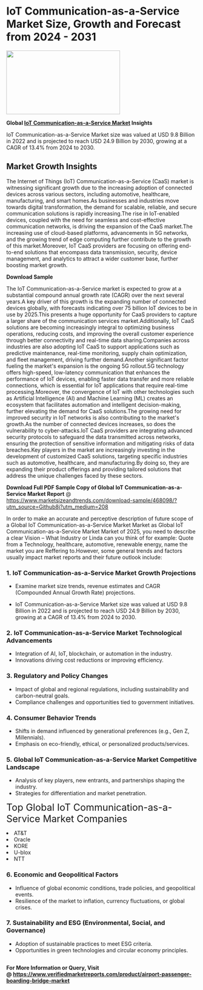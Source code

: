 <H1>IoT Communication-as-a-Service Market Size, Growth and Forecast from 2024 - 2031</H1><img class="aligncenter size-medium wp-image-584254" src="https://thirdeyenews.in/wp-content/uploads/2024/09/Global-Market-Research-300x168.jpeg" alt="" width="300" height="168" /><p><strong>Global&nbsp;<a href="https://www.marketsizeandtrends.com/download-sample/468098/?utm_source=Github8j?utm_medium=208">IoT Communication-as-a-Service Market</a> Insights</strong></p><p>IoT Communication-as-a-Service Market size was valued at USD 9.8 Billion in 2022 and is projected to reach USD 24.9 Billion by 2030, growing at a CAGR of 13.4% from 2024 to 2030.</p><p><h2>Market Growth Insights</h2> <p>The Internet of Things (IoT) Communication-as-a-Service (CaaS) market is witnessing significant growth due to the increasing adoption of connected devices across various sectors, including automotive, healthcare, manufacturing, and smart homes.As businesses and industries move towards digital transformation, the demand for scalable, reliable, and secure communication solutions is rapidly increasing.The rise in IoT-enabled devices, coupled with the need for seamless and cost-effective communication networks, is driving the expansion of the CaaS market.The increasing use of cloud-based platforms, advancements in 5G networks, and the growing trend of edge computing further contribute to the growth of this market.Moreover, IoT CaaS providers are focusing on offering end-to-end solutions that encompass data transmission, security, device management, and analytics to attract a wider customer base, further boosting market growth.</p> <p><strong>Download Sample</strong></p> <p>The IoT Communication-as-a-Service market is expected to grow at a substantial compound annual growth rate (CAGR) over the next several years.A key driver of this growth is the expanding number of connected devices globally, with forecasts indicating over 75 billion IoT devices to be in use by 2025.This presents a huge opportunity for CaaS providers to capture a larger share of the communication services market.Additionally, IoT CaaS solutions are becoming increasingly integral to optimizing business operations, reducing costs, and improving the overall customer experience through better connectivity and real-time data sharing.Companies across industries are also adopting IoT CaaS to support applications such as predictive maintenance, real-time monitoring, supply chain optimization, and fleet management, driving further demand.Another significant factor fueling the market's expansion is the ongoing 5G rollout.5G technology offers high-speed, low-latency communication that enhances the performance of IoT devices, enabling faster data transfer and more reliable connections, which is essential for IoT applications that require real-time processing.Moreover, the convergence of IoT with other technologies such as Artificial Intelligence (AI) and Machine Learning (ML) creates an ecosystem that facilitates automation and intelligent decision-making, further elevating the demand for CaaS solutions.The growing need for improved security in IoT networks is also contributing to the market's growth.As the number of connected devices increases, so does the vulnerability to cyber-attacks.IoT CaaS providers are integrating advanced security protocols to safeguard the data transmitted across networks, ensuring the protection of sensitive information and mitigating risks of data breaches.Key players in the market are increasingly investing in the development of customized CaaS solutions, targeting specific industries such as automotive, healthcare, and manufacturing.By doing so, they are expanding their product offerings and providing tailored solutions that address the unique challenges faced by these sectors.<p><span class=""><strong>Download Full PDF Sample Copy of Global IoT Communication-as-a-Service Market Report</strong> @ <a href="https://www.marketsizeandtrends.com/download-sample/468098/?utm_source=Github8j?utm_medium=208" target="_blank">https://www.marketsizeandtrends.com/download-sample/468098/?utm_source=Github8j?utm_medium=208</a></span></p><p>In order to make an accurate and perceptive description of future scope of a Global&nbsp;IoT Communication-as-a-Service Market Market as Global&nbsp;IoT Communication-as-a-Service Market Market of 2025, you need to describe a clear Vision &ndash; What Industry or Linda can you think of for example: Quote from a Technology, healthcare, automotive, renewable energy, name the market you are Reffering to.However, some general trends and factors usually impact market reports and their future outlook include:</p><h3>1.&nbsp;<strong>IoT Communication-as-a-Service Market Growth Projections</strong></h3><ul><li>Examine market size trends, revenue estimates and CAGR (Compounded Annual Growth Rate) projections.</li><li><p>IoT Communication-as-a-Service Market size was valued at USD 9.8 Billion in 2022 and is projected to reach USD 24.9 Billion by 2030, growing at a CAGR of 13.4% from 2024 to 2030.</p></li></ul><h3>2.&nbsp;<strong>IoT Communication-as-a-Service Market Technological Advancements</strong></h3><ul><li>Integration of AI, IoT, blockchain, or automation in the industry.</li><li>Innovations driving cost reductions or improving efficiency.</li></ul><h3>3.&nbsp;<strong>Regulatory and Policy Changes</strong></h3><ul><li>Impact of global and regional regulations, including sustainability and carbon-neutral goals.</li><li>Compliance challenges and opportunities tied to government initiatives.</li></ul><h3>4.&nbsp;<strong>Consumer Behavior Trends</strong></h3><ul><li>Shifts in demand influenced by generational preferences (e.g., Gen Z, Millennials).</li><li>Emphasis on eco-friendly, ethical, or personalized products/services.</li></ul><h3>5.&nbsp;<strong>Global IoT Communication-as-a-Service Market Competitive Landscape</strong></h3><ul><li>Analysis of key players, new entrants, and partnerships shaping the industry.</li><li>Strategies for differentiation and market penetration.</li></ul><p data-pm-slice="1 1 []"><span style="color: inherit; font-family: inherit; font-size: 25px;">Top Global IoT Communication-as-a-Service Market Companies</span></p><div class="" data-test-id=""><p><li>AT&T</li><li> Oracle</li><li> KORE</li><li> U-blox</li><li> NTT</li></p></div><h3>6.&nbsp;<strong>Economic and Geopolitical Factors</strong></h3><ul><li>Influence of global economic conditions, trade policies, and geopolitical events.</li><li>Resilience of the market to inflation, currency fluctuations, or global crises.</li></ul><h3>7.&nbsp;<strong>Sustainability and ESG (Environmental, Social, and Governance)</strong></h3><ul><li>Adoption of sustainable practices to meet ESG criteria.</li><li>Opportunities in green technologies and circular economy principles.</li></ul><h2><strong style="font-size: 14px;">For More Information or Query, Visit @&nbsp;</strong><a style="background-color: #ffffff; font-size: 14px;" href="https://www.marketsizeandtrends.com/report/iot-communication-as-a-service-market/" target="_blank">https://www.verifiedmarketreports.com/product/airport-passenger-boarding-bridge-market</a></h2>